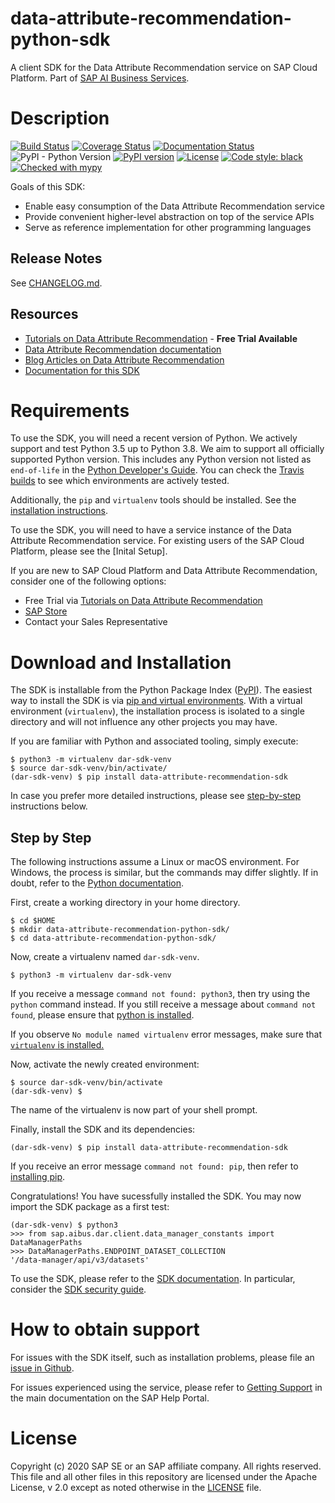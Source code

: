 # data-attribute-recommendation-python-sdk

A client SDK for the Data Attribute Recommendation service on SAP Cloud Platform.
Part of [SAP AI Business Services].

# Description

[![Build Status](https://travis-ci.com/SAP/data-attribute-recommendation-python-sdk.svg?branch=master)](https://travis-ci.com/SAP/data-attribute-recommendation-python-sdk)
[![Coverage Status](https://coveralls.io/repos/github/SAP/data-attribute-recommendation-python-sdk/badge.svg?branch=master)](https://coveralls.io/github/SAP/data-attribute-recommendation-python-sdk?branch=master)
[![Documentation Status](https://readthedocs.org/projects/data-attribute-recommendation-python-sdk/badge/?version=latest)](https://data-attribute-recommendation-python-sdk.readthedocs.io/en/latest/?badge=latest)
![PyPI - Python Version](https://img.shields.io/pypi/pyversions/data-attribute-recommendation-sdk)
[![PyPI version](https://badge.fury.io/py/data-attribute-recommendation-sdk.svg)](https://badge.fury.io/py/data-attribute-recommendation-sdk)
[![License](https://img.shields.io/badge/License-Apache%202.0-blue.svg)](https://opensource.org/licenses/Apache-2.0)
[![Code style: black](https://img.shields.io/badge/code%20style-black-000000.svg)](https://github.com/psf/black)
[![Checked with mypy](http://www.mypy-lang.org/static/mypy_badge.svg)](http://mypy-lang.org/)

Goals of this SDK:

* Enable easy consumption of the Data Attribute Recommendation service
* Provide convenient higher-level abstraction on top of the service APIs
* Serve as reference implementation for other programming languages

## Release Notes

See [CHANGELOG.md].

## Resources

* [Tutorials on Data Attribute Recommendation] - **Free Trial Available**
* [Data Attribute Recommendation documentation]
* [Blog Articles on Data Attribute Recommendation]
* [Documentation for this SDK][SDK documentation]

# Requirements

To use the SDK, you will need a recent version of Python. We actively support
and test Python 3.5 up to Python 3.8. We aim to support all officially supported
Python version. This includes any Python version not
listed as `end-of-life` in the
[Python Developer's Guide](https://devguide.python.org/#branchstatus). You can check
the [Travis builds] to see which environments are actively tested.

Additionally, the `pip` and `virtualenv` tools should be installed. See
the [installation instructions][pip and virtual environments].

To use the SDK, you will need to have a service instance of the
Data Attribute Recommendation service. For existing users of
the SAP Cloud Platform, please see the [Inital Setup].

If you are new to SAP Cloud Platform and Data Attribute Recommendation,
consider one of the following options:

* Free Trial via [Tutorials on Data Attribute Recommendation]
* [SAP Store]
* Contact your Sales Representative

# Download and Installation

The SDK is installable from the Python Package Index ([PyPI]). The easiest way
to install the SDK is via [pip and virtual environments]. With a virtual environment
(`virtualenv`), the installation process is isolated to a single directory and will
not influence any other projects you may have.

If you are familiar with Python and associated tooling, simply execute:

```shell script
$ python3 -m virtualenv dar-sdk-venv
$ source dar-sdk-venv/bin/activate/
(dar-sdk-venv) $ pip install data-attribute-recommendation-sdk
```

In case you prefer more detailed instructions, please see [step-by-step](#step-by-step)
instructions below.

## Step by Step

The following instructions assume a Linux or macOS environment. For Windows, the
process is similar, but the commands may differ slightly. If in doubt, refer
to the [Python documentation][pip and virtual environments].

First, create a working directory in your home directory.

```
$ cd $HOME
$ mkdir data-attribute-recommendation-python-sdk/
$ cd data-attribute-recommendation-python-sdk/
```

Now, create a virtualenv named `dar-sdk-venv`.

```
$ python3 -m virtualenv dar-sdk-venv
```

If you receive a message `command not found: python3`, then try using the `python`
command instead. If you still receive a message about `command not found`, please
ensure that [python is installed][python.org downloads].

If you observe `No module named virtualenv` error messages, make sure that [`virtualenv`
is installed.][installing virtualenv]

Now, activate the newly created environment:

```shell script
$ source dar-sdk-venv/bin/activate
(dar-sdk-venv) $
```

The name of the virtualenv is now part of your shell prompt.

Finally, install the SDK and its dependencies:

```shell script
(dar-sdk-venv) $ pip install data-attribute-recommendation-sdk
```

If you receive an error message `command not found: pip`, then refer to
[installing pip].

Congratulations! You have sucessfully installed the SDK. You may now import the
SDK package as a first test:

<!-- TODO: after refactoring, adapt the packages here -->
```
(dar-sdk-venv) $ python3
>>> from sap.aibus.dar.client.data_manager_constants import DataManagerPaths
>>> DataManagerPaths.ENDPOINT_DATASET_COLLECTION
'/data-manager/api/v3/datasets'
```

<!-- TODO: add links to SDK documentation -->
To use the SDK, please refer to the [SDK documentation]. In particular, consider 
the [SDK security guide].

# How to obtain support

For issues with the SDK itself, such as installation problems, please file
an [issue in Github][github issues].

For issues experienced using the service, please refer to [Getting Support] in
the main documentation on the SAP Help Portal.

# License

Copyright (c) 2020 SAP SE or an SAP affiliate company. All rights reserved.
This file and all other files in this repository are licensed under the
Apache License, v 2.0 except as noted otherwise in the [LICENSE](./LICENSE) file.

[Tutorials on Data Attribute Recommendation]: https://developers.sap.com/mission.cp-aibus-data-attribute.html
[SAP AI Business Services]: https://help.sap.com/viewer/product/SAP_AI_BUS/SHIP/en-US
[Data Attribute Recommendation documentation]: https://help.sap.com/viewer/product/Data_Attribute_Recommendation/SHIP/en-US
[Blog Articles on Data Attribute Recommendation]: https://blogs.sap.com/tags/73554900100800002858/
[SAP Store]: https://www.sapstore.com/solutions/43157/Data-Attribute-Recommendation
[Initial Setup]: https://help.sap.com/viewer/105bcfd88921418e8c29b24a7a402ec3/SHIP/en-US/e8d18fbd1c0445e4a39dd1b66d942962.html
[PyPI]: https://pypi.org/
[pip and virtual environments]: https://packaging.python.org/guides/installing-using-pip-and-virtual-environments/
[python.org downloads]: https://www.python.org/downloads/
[installing virtualenv]: https://packaging.python.org/guides/installing-using-pip-and-virtual-environments/#installing-virtualenv
[installing pip]: https://packaging.python.org/guides/installing-using-pip-and-virtual-environments/#installing-pip
[SDK documentation]: https://data-attribute-recommendation-python-sdk.readthedocs.io/en/latest/
[SDK security guide]: https://data-attribute-recommendation-python-sdk.readthedocs.io/en/latest/security.html
[github issues]: https://github.com/SAP/data-attribute-recommendation-python-sdk/issues
[Getting Support]: https://help.sap.com/viewer/105bcfd88921418e8c29b24a7a402ec3/SHIP/en-US/08625005de8049c180a108765f63fcdb.html
[Travis builds]: https://travis-ci.com/SAP/data-attribute-recommendation-python-sdk
[CHANGELOG.md]: ./CHANGELOG.md
